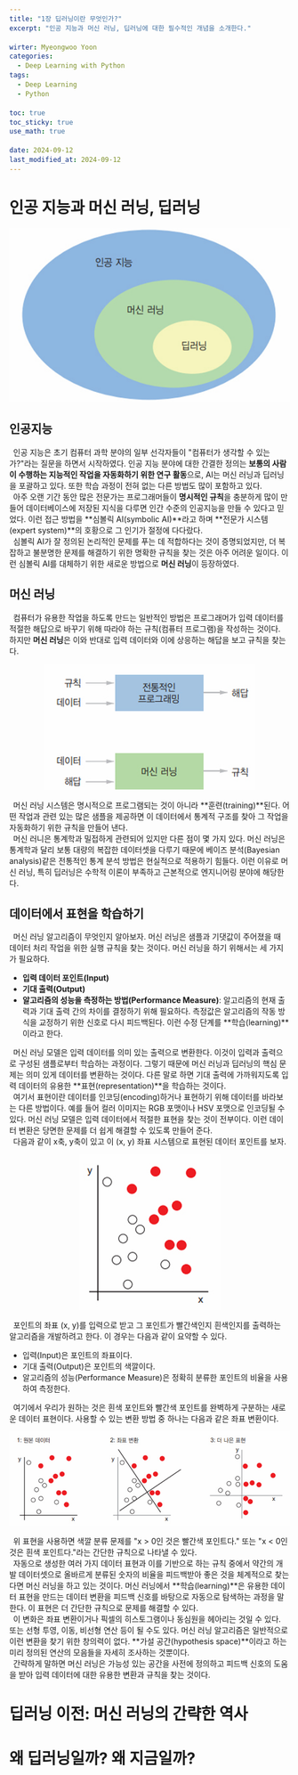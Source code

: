 ```yaml
---
title: "1장 딥러닝이란 무엇인가?"
excerpt: "인공 지능과 머신 러닝, 딥러닝에 대한 필수적인 개념을 소개한다."

wirter: Myeongwoo Yoon
categories:
  - Deep Learning with Python
tags:
  - Deep Learning
  - Python

toc: true
toc_sticky: true
use_math: true
 
date: 2024-09-12
last_modified_at: 2024-09-12
---
```


인공 지능과 머신 러닝, 딥러닝
======

<p align="center"><img src="/assets/img/Deep Learning with Python/1장 딥러닝이란 무엇인가/1-1-인공지능, 머신러닝, 딥러닝.png"></p>

인공지능
------

&ensp;인공 지능은 초기 컴퓨터 과학 분야의 일부 선각자들이 "컴퓨터가 생각할 수 있는가?"라는 질문을 하면서 시작하였다. 인공 지능 분야에 대한 간결한 정의는 **보통의 사람이 수행하는 지능적인 작업을 자동화하기 위한 연구 활동**으로, AI는 머신 러닝과 딥러닝을 포괄하고 있다. 또한 학습 과정이 전혀 없는 다른 방법도 많이 포함하고 있다.<br/>
&ensp;아주 오랜 기간 동안 많은 전문가는 프로그래머들이 **명시적인 규칙**을 충분하게 많이 만들어 데이터베이스에 저장된 지식을 다루면 인간 수준의 인공지능을 만들 수 있다고 믿었다. 이런 접근 방법을 **심볼릭 AI(symbolic AI)**라고 하며 **전문가 시스템(expert system)**의 호황으로 그 인기가 절정에 다다랐다.<br/>
&ensp;심볼릭 AI가 잘 정의된 논리적인 문제를 푸는 데 적합하다는 것이 증명되었지만, 더 복잡하고 불분명한 문제를 해결하기 위한 명확한 규칙을 찾는 것은 아주 어려운 일이다. 이런 심볼릭 AI를 대체하기 위한 새로운 방법으로 **머신 러닝**이 등장하였다.

머신 러닝
------

&ensp;컴퓨터가 유용한 작업을 하도록 만드는 일반적인 방법은 프로그래머가 입력 데이터를 적절한 해답으로 바꾸기 위해 따라야 하는 규칙(컴퓨터 프로그램)을 작성하는 것이다. 하지만 **머신 러닝**은 이와 반대로 입력 데이터와 이에 상응하는 해답을 보고 규칙을 찾는다.<br/>
<p align="center"><img src="/assets/img/Deep Learning with Python/1장 딥러닝이란 무엇인가/1-2-머신러닝.png"></p>

&ensp;머신 러닝 시스템은 명시적으로 프로그램되는 것이 아니라 **훈련(training)**된다. 어떤 작업과 관련 있는 많은 샘플을 제공하면 이 데이터에서 통계적 구조를 찾아 그 작업을 자동화하기 위한 규칙을 만들어 낸다.<br/>
&ensp;머신 러니은 통계학과 밀접하게 관련되어 있지만 다른 점이 몇 가지 있다. 머신 러닝은 통계학과 달리 보통 대량의 복잡한 데이터셋을 다루기 때문에 베이즈 분석(Bayesian analysis)같은 전통적인 통계 분석 방법은 현실적으로 적용하기 힘들다. 이런 이유로 머신 러닝, 특히 딥러닝은 수학적 이론이 부족하고 근본적으로 엔지니어링 분야에 해당한다.

데이터에서 표현을 학습하기
------

&ensp;머신 러닝 알고리즘이 무엇인지 알아보자. 머신 러닝은 샘플과 기댓값이 주어졌을 때 데이터 처리 작업을 위한 실행 규칙을 찾는 것이다. 머신 러닝을 하기 위해서는 세 가지가 필요하다.
* **입력 데이터 포인트(Input)**
* **기대 출력(Output)**
* **알고리즘의 성능을 측정하는 방법(Performance Measure)**: 알고리즘의 현재 출력과 기대 출력 간의 차이를 결정하기 위해 필요하다. 측정값은 알고리즘의 작동 방식을 교정하기 위한 신호로 다시 피드백된다. 이런 수정 단계를 **학습(learning)**이라고 한다.

&ensp;머신 러닝 모델은 입력 데이터를 의미 있는 출력으로 변환한다. 이것이 입력과 출력으로 구성된 샘플로부터 학습하는 과정이다. 그렇기 때문에 머신 러닝과 딥러닝의 핵심 문제는 의미 있게 데이터를 변환하는 것이다. 다른 말로 하면 기대 출력에 가까워지도록 입력 데이터의 유용한 **표현(representation)**을 학습하는 것이다.<br/>
&ensp;여기서 표현이란 데이터를 인코딩(encoding)하거나 표현하기 위해 데이터를 바라보는 다른 방법이다. 예를 들어 컬러 이미지는 RGB 포맷이나 HSV 포맷으로 인코딩될 수 있다. 머신 러닝 모델은 입력 데이터에서 적절한 표현을 찾는 것이 전부이다. 이런 데이터 변환은 당면한 문제를 더 쉽게 해결할 수 있도록 만들어 준다.<br/>
&ensp;다음과 같이 x축, y축이 있고 이 (x, y) 좌표 시스템으로 표현된 데이터 포인트를 보자.<br/>
<p align="center"><img src="/assets/img/Deep Learning with Python/1장 딥러닝이란 무엇인가/1-3-간단한 예시 데이터.png"></p>

&ensp;포인트의 좌표 (x, y)를 입력으로 받고 그 포인트가 빨간색인지 흰색인지를 출력하는 알고리즘을 개발하려고 한다. 이 경우는 다음과 같이 요약할 수 있다.
* 입력(Input)은 포인트의 좌표이다.
* 기대 출력(Output)은 포인트의 색깔이다.
* 알고리즘의 성능(Performance Measure)은 정확히 분류한 포인트의 비율을 사용하여 측정한다.

&ensp;여기에서 우리가 원하는 것은 흰색 포인트와 빨간색 포인트를 완벽하게 구분하는 새로운 데이터 표현이다. 사용할 수 있는 변환 방법 중 하나는 다음과 같은 좌표 변환이다.<br/>
<p align="center"><img src="/assets/img/Deep Learning with Python/1장 딥러닝이란 무엇인가/1-4-좌표 변환.png"></p>

&ensp;위 표현을 사용하면 색깔 분류 문제를 "x > 0인 것은 빨간색 포인트다." 또는 "x < 0인 것은 흰색 포인트다."라는 간단한 규칙으로 나타낼 수 있다.<br/>
&ensp;자동으로 생성한 여러 가지 데이터 표현과 이를 기반으로 하는 규칙 중에서 약간의 개발 데이터셋으로 올바르게 분류된 숫자의 비율을 피드백받아 좋은 것을 체계적으로 찾는다면 머신 러닝을 하고 있는 것이다. 머신 러닝에서 **학습(learning)**은 유용한 데이터 표현을 만드는 데이터 변환을 피드백 신호를 바탕으로 자동으로 탐색하는 과정을 말한다. 이 표현은 더 간단한 규칙으로 문제를 해결할 수 있다.<br/>
&ensp;이 변화은 좌표 변환이거나 픽셀의 히스토그램이나 동심원을 헤아리는 것일 수 있다. 또는 선형 투영, 이동, 비선형 연산 등이 될 수도 있다. 머신 러닝 알고리즘은 일반적으로 이런 변환을 찾기 위한 창의력이 없다. **가설 공간(hypothesis space)**이라고 하는 미리 정의된 연산의 모음들을 자세히 조사하는 것뿐이다.<br/>
&ensp;간략하게 말하면 머신 러닝은 가능성 있는 공간을 사전에 정의하고 피드백 신호의 도움을 받아 입력 데이터에 대한 유용한 변환과 규칙을 찾는 것이다.

딥러닝 이전: 머신 러닝의 간략한 역사
======


왜 딥러닝일까? 왜 지금일까?
======